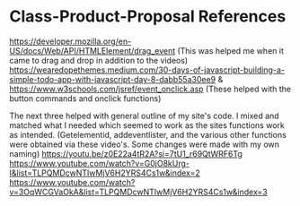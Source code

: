 # Class-Product-Proposal References
https://developer.mozilla.org/en-US/docs/Web/API/HTMLElement/drag_event (This was helped me when it came to drag and drop in addition to the videos)
https://wearedopethemes.medium.com/30-days-of-javascript-building-a-simple-todo-app-with-javascript-day-8-dabb55a30ee9 & https://www.w3schools.com/jsref/event_onclick.asp (These helped with the button commands and onclick functions) 

The next three helped with general outline of my site's code. I mixed and matched what I needed which seemed to work as the sites functions work as intended. (Getelementid, addeventlister, and the various other functions were obtained via these video's. Some changes were made with my own naming)
https://youtu.be/z0E22a4tR2A?si=7tU1_r69QtWRF6Tg 
https://www.youtube.com/watch?v=G0jO8kUrg-I&list=TLPQMDcwNTIwMjV6H2YRS4Cs1w&index=2 
https://www.youtube.com/watch?v=3OqWCGVaOkA&list=TLPQMDcwNTIwMjV6H2YRS4Cs1w&index=3 